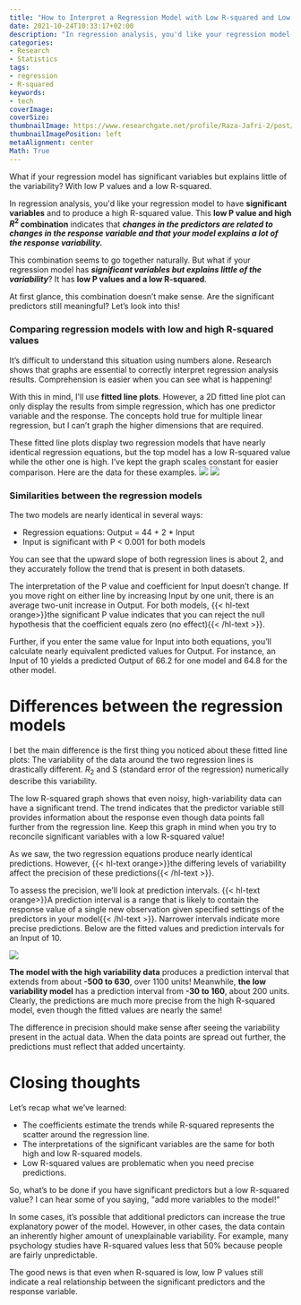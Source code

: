 ```yaml
---
title: "How to Interpret a Regression Model with Low R-squared and Low P values"
date: 2021-10-24T10:33:17+02:00
description: "In regression analysis, you'd like your regression model to have significant variables and to produce a high R-squared value. This low P value / high R2 combination indicates that changes in the predictors are related to changes in the response variable and that your model explains a lot of the response variability."
categories:
- Research
- Statistics
tags:
- regression
- R-squared
keywords:
- tech
coverImage:
coverSize:
thumbnailImage: https://www.researchgate.net/profile/Raza-Jafri-2/post/How_can_I_justify_low_R-squared_values_in_a_simple_traffic_model_occupancy_vs_speed/attachment/59d650ab79197b80779a96ba/AS%3A504277820424192%401497240609553/download/Rsquared.png
thumbnailImagePosition: left
metaAlignment: center
Math: True
---
```

What if your regression model has significant variables but explains little of the variability? With low P values and a low R-squared.
<!--more-->
In regression analysis, you'd like your regression model to have **significant variables** and to produce a high R-squared value. This **low P value and high $R^2$ combination** indicates that ***changes in the predictors are related to changes in the response variable and that your model explains a lot of the response variability.***
<!--more-->
This combination seems to go together naturally. But what if your regression model has ***significant variables but explains little of the variability***? It has **low P values and a low R-squared**.

At first glance, this combination doesn’t make sense. Are the significant predictors still meaningful? Let’s look into this!

### Comparing regression models with low and high R-squared values

It’s difficult to understand this situation using numbers alone. Research shows that graphs are essential to correctly interpret regression analysis results. Comprehension is easier when you can see what is happening!

With this in mind, I'll use **fitted line plots**. However, a 2D fitted line plot can only display the results from simple regression, which has one predictor variable and the response. The concepts hold true for multiple linear regression, but I can’t graph the higher dimensions that are required.

These fitted line plots display two regression models that have nearly identical regression equations, but the top model has a low R-squared value while the other one is high. I’ve kept the graph scales constant for easier comparison. Here are the data for these examples.
![](https://blog.minitab.com/hubfs/Imported_Blog_Media/flp_highvar.png)
![](https://blog.minitab.com/hubfs/Imported_Blog_Media/flp_lowvar.png)

### Similarities between the regression models

The two models are nearly identical in several ways:
* Regression equations: Output  =  44 +  2 * Input
* Input is significant with P < 0.001 for both models

You can see that the upward slope of both regression lines is about 2, and they accurately follow the trend that is present in both datasets.

The interpretation of the P value and coefficient for Input doesn’t change. If you move right on either line by increasing Input by one unit, there is an average two-unit increase in Output. For both models, {{< hl-text orange>}}the significant P value indicates that you can reject the null hypothesis that the coefficient equals zero (no effect){{< /hl-text >}}.

Further, if you enter the same value for Input into both equations, you’ll calculate nearly equivalent predicted values for Output. For instance, an Input of 10 yields a predicted Output of 66.2 for one model and 64.8 for the other model.

# Differences between the regression models

I bet the main difference is the first thing you noticed about these fitted line plots: The variability of the data around the two regression lines is drastically different. $R_2$ and S (standard error of the regression) numerically describe this variability.

The low R-squared graph shows that even noisy, high-variability data can have a significant trend. The trend indicates that the predictor variable still provides information about the response even though data points fall further from the regression line. Keep this graph in mind when you try to reconcile significant variables with a low R-squared value!

As we saw, the two regression equations produce nearly identical predictions. However, {{< hl-text orange>}}the differing levels of variability affect the precision of these predictions{{< /hl-text >}}.

To assess the precision, we’ll look at prediction intervals. {{< hl-text orange>}}A prediction interval is a range that is likely to contain the response value of a single new observation given specified settings of the predictors in your model{{< /hl-text >}}. Narrower intervals indicate more precise predictions. Below are the fitted values and prediction intervals for an Input of 10.

![](https://blog.minitab.com/hubfs/Imported_Blog_Media/pred_lowvar.png)

**The model with the high variability data** produces a prediction interval that extends from about **-500 to 630**, over 1100 units! Meanwhile, **the low variability model** has a prediction interval from **-30 to 160**, about 200 units. Clearly, the predictions are much more precise from the high R-squared model, even though the fitted values are nearly the same!

The difference in precision should make sense after seeing the variability present in the actual data. When the data points are spread out further, the predictions must reflect that added uncertainty.

# Closing thoughts

Let’s recap what we’ve learned:

* The coefficients estimate the trends while R-squared represents the scatter around the regression line.
* The interpretations of the significant variables are the same for both high and low R-squared models.
* Low R-squared values are problematic when you need precise predictions.

So, what’s to be done if you have significant predictors but a low R-squared value? I can hear some of you saying, "add more variables to the model!"

In some cases, it’s possible that additional predictors can increase the true explanatory power of the model. However, in other cases, the data contain an inherently higher amount of unexplainable variability. For example, many psychology studies have R-squared values less that 50% because people are fairly unpredictable.

The good news is that even when R-squared is low, low P values still indicate a real relationship between the significant predictors and the response variable.
